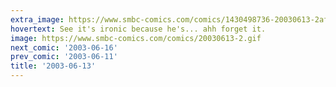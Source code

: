 ```yaml
---
extra_image: https://www.smbc-comics.com/comics/1430498736-20030613-2after.png
hovertext: See it's ironic because he's... ahh forget it.
image: https://www.smbc-comics.com/comics/20030613-2.gif
next_comic: '2003-06-16'
prev_comic: '2003-06-11'
title: '2003-06-13'
---
```


